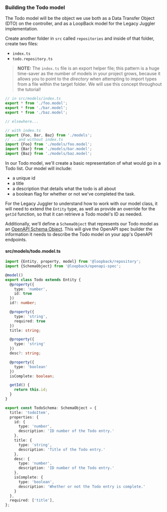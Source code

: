 ### Building the Todo model

The Todo model will be the object we use both as a Data Transfer Object (DTO) on
the controller, and as a LoopBack model for the Legacy Juggler implementation.

Create another folder in `src` called `repositories` and inside of that folder,
create two files:
- `index.ts`
- `todo.repository.ts`

>**NOTE:**
The `index.ts` file is an export helper file; this pattern is a huge time-saver
as the number of models in your project grows, because it allows you to point
to the _directory_ when attempting to import types from a file within the target
folder. We will use this concept throughout the tutorial!
```ts
// in src/models/index.ts
export * from './foo.model';
export * from './bar.model';
export * from './baz.model';

// elsewhere...

// with index.ts
import {Foo, Bar, Baz} from './models';
// ...and without index.ts
import {Foo} from './models/foo.model';
import {Bar} from './models/bar.model';
import {Baz} from './models/baz.model';
```

In our Todo model, we'll create a basic representation of what would go in
a Todo list. Our model will include:
- a unique id
- a title
- a description that details what the todo is all about
- a boolean flag for whether or not we've completed the task.

For the Legacy Juggler to understand how to work with our model class, it
will need to extend the `Entity` type, as well as provide an override for
the `getId` function, so that it can retrieve a Todo model's ID as needed.

Additionally, we'll define a `SchemaObject` that represents our Todo model
as an [OpenAPI Schema Object](https://github.com/OAI/OpenAPI-Specification/blob/master/versions/3.0.0.md#schema-object).
This will give the OpenAPI spec builder the information it needs to describe the
Todo model on your app's OpenAPI endpoints.

#### src/models/todo.model.ts
```ts
import {Entity, property, model} from '@loopback/repository';
import {SchemaObject} from '@loopback/openapi-spec';

@model()
export class Todo extends Entity {
  @property({
    type: 'number',
    id: true
  })
  id?: number;

  @property({
    type: 'string',
    required: true
  })
  title: string;

  @property({
    type: 'string'
  })
  desc?: string;

  @property({
    type: 'boolean'
  })
  isComplete: boolean;

  getId() {
    return this.id;
  }
}

export const TodoSchema: SchemaObject = {
  title: 'todoItem',
  properties: {
    id: {
      type: 'number',
      description: 'ID number of the Todo entry.'
    },
    title: {
      type: 'string',
      description: 'Title of the Todo entry.'
    },
    desc: {
      type: 'number',
      description: 'ID number of the Todo entry.'
    },
    isComplete: {
      type: 'boolean',
      description: 'Whether or not the Todo entry is complete.'
    }
  },
  required: ['title'],
};
```
